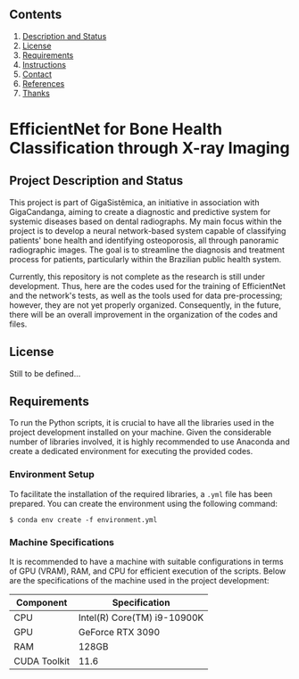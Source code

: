## Contents

1. [Description and Status](#desc)
2. [License](#lic)
3. [Requirements](#req)
4. [Instructions](#inst)
6. [Contact](#contact)
7. [References](#refs)
8. [Thanks](#thanks)

# EfficientNet for Bone Health Classification through X-ray Imaging

<a name="desc"></a>
## Project Description and Status
This project is part of GigaSistêmica, an initiative in association with GigaCandanga, aiming to create a diagnostic and predictive system for systemic diseases based on dental radiographs. My main focus within the project is to develop a neural network-based system capable of classifying patients' bone health and identifying osteoporosis, all through panoramic radiographic images. The goal is to streamline the diagnosis and treatment process for patients, particularly within the Brazilian public health system.

Currently, this repository is not complete as the research is still under development. Thus, here are the codes used for the training of EfficientNet and the network's tests, as well as the tools used for data pre-processing; however, they are not yet properly organized. Consequently, in the future, there will be an overall improvement in the organization of the codes and files.

<a name="lic"></a>
## License

Still to be defined...

<a name="req"></a>
## Requirements

To run the Python scripts, it is crucial to have all the libraries used in the project development installed on your machine. Given the considerable number of libraries involved, it is highly recommended to use Anaconda and create a dedicated environment for executing the provided codes.

### Environment Setup

To facilitate the installation of the required libraries, a `.yml` file has been prepared. You can create the environment using the following command:

`$ conda env create -f environment.yml`

### Machine Specifications

It is recommended to have a machine with suitable configurations in terms of GPU (VRAM), RAM, and CPU for efficient execution of the scripts. Below are the specifications of the machine used in the project development:

| Component   | Specification            |
|-------------|--------------------------|
| CPU         | Intel(R) Core(TM) i9-10900K |
| GPU         | GeForce RTX 3090         |
| RAM         | 128GB                    |
| CUDA Toolkit| 11.6                     |

